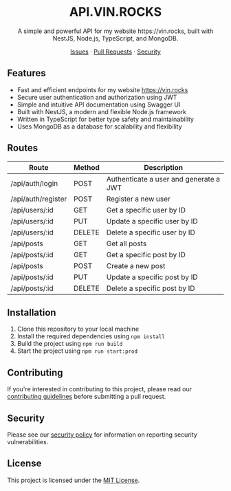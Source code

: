 <h1 align="center">API.VIN.ROCKS</h1>

<p align="center">
  A simple and powerful API for my website https://vin.rocks, built with NestJS, Node.js, TypeScript, and MongoDB.
</p>

<p align="center">
  <a href="https://github.com/vin-ll/api.vin.rocks">Issues</a> · <a href="https://github.com/vin-ll/vin.rocks">Pull Requests</a> · <a href="SECURITY.md">Security</a>
</p>

## Features

- Fast and efficient endpoints for my website https://vin.rocks
- Secure user authentication and authorization using JWT
- Simple and intuitive API documentation using Swagger UI
- Built with NestJS, a modern and flexible Node.js framework
- Written in TypeScript for better type safety and maintainability
- Uses MongoDB as a database for scalability and flexibility

## Routes

| Route | Method | Description |
| --- | --- | --- |
| /api/auth/login | POST | Authenticate a user and generate a JWT |
| /api/auth/register | POST | Register a new user |
| /api/users/:id | GET | Get a specific user by ID |
| /api/users/:id | PUT | Update a specific user by ID |
| /api/users/:id | DELETE | Delete a specific user by ID |
| /api/posts | GET | Get all posts |
| /api/posts/:id | GET | Get a specific post by ID |
| /api/posts | POST | Create a new post |
| /api/posts/:id | PUT | Update a specific post by ID |
| /api/posts/:id | DELETE | Delete a specific post by ID |

## Installation

1. Clone this repository to your local machine
2. Install the required dependencies using `npm install`
3. Build the project using `npm run build`
4. Start the project using `npm run start:prod`

## Contributing

If you're interested in contributing to this project, please read our [contributing guidelines](CONTRIBUTING.md) before submitting a pull request.

## Security

Please see our [security policy](SECURITY.md) for information on reporting security vulnerabilities.

## License

This project is licensed under the [MIT License](LICENSE).
